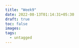 ```yaml
---
title: "Week9"
date: 2022-08-13T01:14:31+05:30
draft: true
toc: false
images:
tags:
  - untagged
---
```


